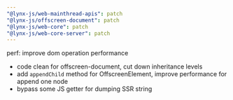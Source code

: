 ```yaml
---
"@lynx-js/web-mainthread-apis": patch
"@lynx-js/offscreen-document": patch
"@lynx-js/web-core": patch
"@lynx-js/web-core-server": patch
---
```


perf: improve dom operation performance

- code clean for offscreen-document, cut down inheritance levels
- add `appendChild` method for OffscreenElement, improve performance for append one node
- bypass some JS getter for dumping SSR string
